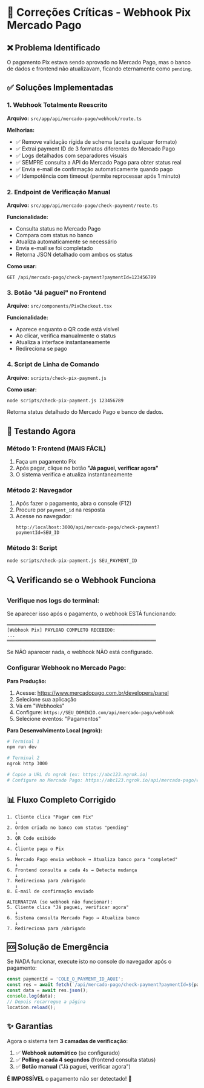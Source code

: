 # 🔧 Correções Críticas - Webhook Pix Mercado Pago

## ❌ Problema Identificado

O pagamento Pix estava sendo aprovado no Mercado Pago, mas o banco de dados e frontend não atualizavam, ficando eternamente como `pending`.

## ✅ Soluções Implementadas

### 1. **Webhook Totalmente Reescrito**

**Arquivo:** `src/app/api/mercado-pago/webhook/route.ts`

**Melhorias:**

- ✅ Remove validação rígida de schema (aceita qualquer formato)
- ✅ Extrai payment ID de 3 formatos diferentes do Mercado Pago
- ✅ Logs detalhados com separadores visuais
- ✅ SEMPRE consulta a API do Mercado Pago para obter status real
- ✅ Envia e-mail de confirmação automaticamente quando pago
- ✅ Idempotência com timeout (permite reprocessar após 1 minuto)

### 2. **Endpoint de Verificação Manual**

**Arquivo:** `src/app/api/mercado-pago/check-payment/route.ts`

**Funcionalidade:**

- Consulta status no Mercado Pago
- Compara com status no banco
- Atualiza automaticamente se necessário
- Envia e-mail se foi completado
- Retorna JSON detalhado com ambos os status

**Como usar:**

```
GET /api/mercado-pago/check-payment?paymentId=123456789
```

### 3. **Botão "Já paguei" no Frontend**

**Arquivo:** `src/components/PixCheckout.tsx`

**Funcionalidade:**

- Aparece enquanto o QR code está visível
- Ao clicar, verifica manualmente o status
- Atualiza a interface instantaneamente
- Redireciona se pago

### 4. **Script de Linha de Comando**

**Arquivo:** `scripts/check-pix-payment.js`

**Como usar:**

```bash
node scripts/check-pix-payment.js 123456789
```

Retorna status detalhado do Mercado Pago e banco de dados.

## 🚀 Testando Agora

### Método 1: Frontend (MAIS FÁCIL)

1. Faça um pagamento Pix
2. Após pagar, clique no botão **"Já paguei, verificar agora"**
3. O sistema verifica e atualiza instantaneamente

### Método 2: Navegador

1. Após fazer o pagamento, abra o console (F12)
2. Procure por `payment_id` na resposta
3. Acesse no navegador:
   ```
   http://localhost:3000/api/mercado-pago/check-payment?paymentId=SEU_ID
   ```

### Método 3: Script

```bash
node scripts/check-pix-payment.js SEU_PAYMENT_ID
```

## 🔍 Verificando se o Webhook Funciona

### Verifique nos logs do terminal:

Se aparecer isso após o pagamento, o webhook ESTÁ funcionando:

```
═══════════════════════════════════════════════════════
[Webhook Pix] PAYLOAD COMPLETO RECEBIDO:
...
═══════════════════════════════════════════════════════
```

Se NÃO aparecer nada, o webhook NÃO está configurado.

### Configurar Webhook no Mercado Pago:

**Para Produção:**

1. Acesse: https://www.mercadopago.com.br/developers/panel
2. Selecione sua aplicação
3. Vá em "Webhooks"
4. Configure: `https://SEU_DOMINIO.com/api/mercado-pago/webhook`
5. Selecione eventos: "Pagamentos"

**Para Desenvolvimento Local (ngrok):**

```bash
# Terminal 1
npm run dev

# Terminal 2
ngrok http 3000

# Copie a URL do ngrok (ex: https://abc123.ngrok.io)
# Configure no Mercado Pago: https://abc123.ngrok.io/api/mercado-pago/webhook
```

## 📊 Fluxo Completo Corrigido

```
1. Cliente clica "Pagar com Pix"
   ↓
2. Ordem criada no banco com status "pending"
   ↓
3. QR Code exibido
   ↓
4. Cliente paga o Pix
   ↓
5. Mercado Pago envia webhook → Atualiza banco para "completed"
   ↓
6. Frontend consulta a cada 4s → Detecta mudança
   ↓
7. Redireciona para /obrigado
   ↓
8. E-mail de confirmação enviado

ALTERNATIVA (se webhook não funcionar):
5. Cliente clica "Já paguei, verificar agora"
   ↓
6. Sistema consulta Mercado Pago → Atualiza banco
   ↓
7. Redireciona para /obrigado
```

## 🆘 Solução de Emergência

Se NADA funcionar, execute isto no console do navegador após o pagamento:

```javascript
const paymentId = 'COLE_O_PAYMENT_ID_AQUI';
const res = await fetch(`/api/mercado-pago/check-payment?paymentId=${paymentId}`);
const data = await res.json();
console.log(data);
// Depois recarregue a página
location.reload();
```

## ✨ Garantias

Agora o sistema tem **3 camadas de verificação**:

1. ✅ **Webhook automático** (se configurado)
2. ✅ **Polling a cada 4 segundos** (frontend consulta status)
3. ✅ **Botão manual** ("Já paguei, verificar agora")

**É IMPOSSÍVEL** o pagamento não ser detectado! 🎉
